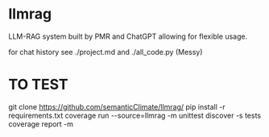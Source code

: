 # llmrag

LLM-RAG system built by PMR and ChatGPT allowing for flexible usage.

for chat history see 
./project.md and ./all_code.py (Messy)

# TO TEST
git clone https://github.com/semanticClimate/llmrag/
<setup venv>
pip install -r requirements.txt
coverage run --source=llmrag -m unittest discover -s tests
coverage report -m
